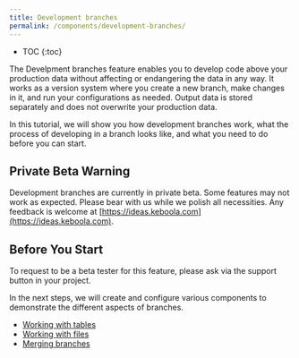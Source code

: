 ```yaml
---
title: Development branches
permalink: /components/development-branches/
---
```


* TOC
{:toc}
  
The Develpment branches feature enables you to develop code above your production data without affecting
or endangering the data in any way. It works as a version system where you create a new branch, make changes
in it, and run your configurations as needed. Output data is stored separately and does not overwrite your
production data.

In this tutorial, we will show you how development branches work, what the process of developing in
a branch looks like, and what you need to do before you can start.

## Private Beta Warning
Development branches are currently in private beta. Some features may not work as expected. Please bear
with us while we polish all necessities. Any feedback is welcome at [https://ideas.keboola.com](https://ideas.keboola.com).

## Before You Start
To request to be a beta tester for this feature, please ask via the support button in your project.

In the next steps, we will create and configure various components to demonstrate the different aspects of branches.

* [Working with tables](/components/development-branches/tables/)
* [Working with files](/components/development-branches/files/)
* [Merging branches](/components/development-branches/diff-and-merge/)
